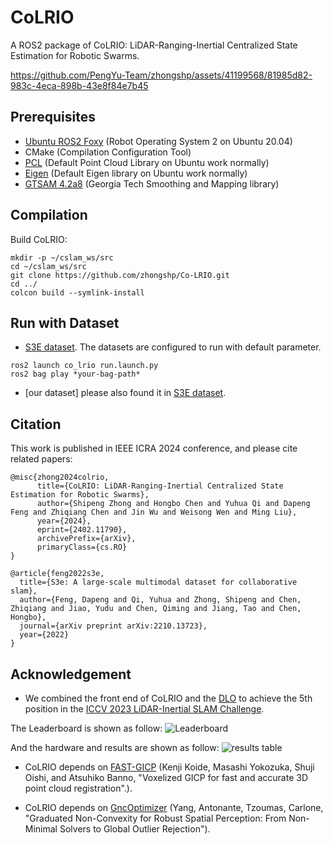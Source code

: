 # CoLRIO

A ROS2 package of CoLRIO: LiDAR-Ranging-Inertial Centralized State Estimation for Robotic Swarms. 

https://github.com/PengYu-Team/zhongshp/assets/41199568/81985d82-983c-4eca-898b-43e8f84e7b45

## Prerequisites
  - [Ubuntu ROS2 Foxy](http://wiki.ros.org/ROS/Installation) (Robot Operating System 2 on Ubuntu 20.04)
  - CMake (Compilation Configuration Tool)
  - [PCL](https://pointclouds.org/downloads/linux.html) (Default Point Cloud Library on Ubuntu work normally)
  - [Eigen](http://eigen.tuxfamily.org/index.php?title=Main_Page) (Default Eigen library on Ubuntu work normally)
  - [GTSAM 4.2a8](https://github.com/borglab/gtsam/releases) (Georgia Tech Smoothing and Mapping library)

## Compilation
  Build CoLRIO:
  ```
  mkdir -p ~/cslam_ws/src
  cd ~/cslam_ws/src
  git clone https://github.com/zhongshp/Co-LRIO.git
  cd ../
  colcon build --symlink-install
  ```
## Run with Dataset
  - [S3E dataset](https://github.com/DapengFeng/S3E). The datasets are configured to run with default parameter.
  ```
  ros2 launch co_lrio run.launch.py
  ros2 bag play *your-bag-path*
  ```
  - [our dataset] please also found it in [S3E dataset](https://github.com/DapengFeng/S3E).
## Citation
This work is published in IEEE ICRA 2024 conference, and please cite related papers:

```
@misc{zhong2024colrio,
      title={CoLRIO: LiDAR-Ranging-Inertial Centralized State Estimation for Robotic Swarms}, 
      author={Shipeng Zhong and Hongbo Chen and Yuhua Qi and Dapeng Feng and Zhiqiang Chen and Jin Wu and Weisong Wen and Ming Liu},
      year={2024},
      eprint={2402.11790},
      archivePrefix={arXiv},
      primaryClass={cs.RO}
}
```

```
@article{feng2022s3e,
  title={S3e: A large-scale multimodal dataset for collaborative slam},
  author={Feng, Dapeng and Qi, Yuhua and Zhong, Shipeng and Chen, Zhiqiang and Jiao, Yudu and Chen, Qiming and Jiang, Tao and Chen, Hongbo},
  journal={arXiv preprint arXiv:2210.13723},
  year={2022}
}
```

## Acknowledgement
  - We combined the front end of CoLRIO and the [DLO](https://github.com/vectr-ucla/direct_lidar_odometry) to achieve the 5th position in the [ICCV 2023 LiDAR-Inertial SLAM Challenge](https://superodometry.com/iccv23_challenge_LiI).

  The Leaderboard is shown as follow:
  ![Leaderboard](https://github.com/PengYu-Team/Co-LRIO/assets/41199568/72168f1d-9c74-43d1-90ce-12383131f464)

  And the hardware and results are shown as follow:
  ![results table](https://github.com/PengYu-Team/Co-LRIO/assets/41199568/f75e8660-acd9-4961-8964-2e3edba1e965)
    
  - CoLRIO depends on [FAST-GICP](https://github.com/SMRT-AIST/fast_gicp) (Kenji Koide, Masashi Yokozuka, Shuji Oishi, and Atsuhiko Banno, "Voxelized GICP for fast and accurate 3D point cloud registration".).

  - CoLRIO depends on [GncOptimizer](https://github.com/borglab/gtsam/blob/3a1fe574683f608759eaff4636ab53def600ce84/gtsam/nonlinear/GncOptimizer.h#L45) (Yang, Antonante, Tzoumas, Carlone, "Graduated Non-Convexity for Robust Spatial Perception: From Non-Minimal Solvers to Global Outlier Rejection").
